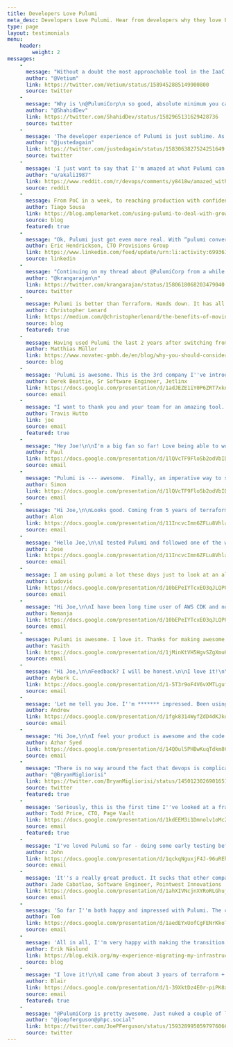```yaml
---
title: Developers Love Pulumi
meta_desc: Developers Love Pulumi. Hear from developers why they love Pulumi.
type: page
layout: testimonials
menu:
    header:
        weight: 2
messages:
    -
      message: "Without a doubt the most approachable tool in the IaaC space is \n@PulumiCorp\n.\n\nSomewhat enjoying provisioning a scheduled run of a Lambda."
      author: "@Vetium"
      link: https://twitter.com/Vetium/status/1589452885149900800
      source: twitter
    -
      message: "Why is \n@PulumiCorp\n so good, absolute minimum you can replicate everything you can do with other tools but that's just the start. If your #IaC is proper code you can use other sdks to fill gaps and it can be seamless. Used sdk to get secrets to pass to Pulumi, just worked 😍"
      author: "@ShahidDev"
      link: https://twitter.com/ShahidDev/status/1582965131629428736
      source: twitter
    -
      message: 'The developer experience of Pulumi is just sublime. As a prior Terraform user, the grass is substantially greener on this side. I''m so glad I made the switch two years back. Using Terraform for my current use case would be a massive downgrade.'
      author: "@justedagain"
      link: https://twitter.com/justedagain/status/1583063827524251649
      source: twitter
    -
      message: 'I just want to say that I''m amazed at what Pulumi can provide. I make twitch videos of my side projects and I was playing with Pulumi in creating my lambda function. I wanted to use my Pulumi code to...'
      author: "u/akali1987"
      link: https://www.reddit.com/r/devops/comments/y8418w/amazed_with_pulumi/
      source: reddit
    -
      message: From PoC in a week, to reaching production with confidence the week after, we’re super impressed by Pulumi’s focus on the developer experience and general ease of use. We have since expanded our usage of Pulumi to manage our infrastructure and have a GitHub Actions-powered workflow with automatic PR previews that is a breeze to use. 
      author: Tiago Sousa
      link: https://blog.amplemarket.com/using-pulumi-to-deal-with-growing-pains/
      source: blog
      featured: true
    -
      message: "Ok, Pulumi just got even more real. With “pulumi convert” and CrossCode support in YAML, it just overtook HCL and Terraform in position #1 for me. Sorry HashiCorp Pulumi is now in the lead."
      author: Eric Hendrickson, CTO Provisions Group
      link: https://www.linkedin.com/feed/update/urn:li:activity:6993614249331765250?commentUrn=urn%3Ali%3Acomment%3A%28activity%3A6993614249331765250%2C6993718113632411648%29
      source: linkedin
    -
      message: "Continuing on my thread about @PulumiCorp from a while ago: holy shit I am a convert. I needed to setup a staging environment that was mostly identical to prod, and once I trued up our Pulumi stack with AWS, it took minutes to do this. How have I lived without this until now?"
      author: "@krangarajan\n"
      link: https://twitter.com/krangarajan/status/1580618068203479040
      source: twitter
    -
      message: Pulumi is better than Terraform. Hands down. It has all the features of Terraform, but written with the simplicity and power of a fully featured programming language.
      author: Christopher Lenard
      link: https://medium.com/@christopherlenard/the-benefits-of-moving-from-terraform-to-pulumi-7e01a3ab8f43
      source: blog
      featured: true
    -
      message: Having used Pulumi the last 2 years after switching from Terraform I want to share some of my experience by comparing both infrastructure as code tools and explain why I prefer Pulumi in most situations. In general, I have successfully provisioned infrastructure with both tools, but from my experience Pulumi makes it easier for me. 
      author: Matthias Müller
      link: https://www.novatec-gmbh.de/en/blog/why-you-should-consider-pulumi-over-terraform-for-your-next-project-pt-1/
      source: blog
    -
      message: 'Pulumi is awesome. This is the 3rd company I''ve introduced to Pulumi. Eventually I''ll get the TF stuff here moved over'
      author: Derek Beattie, Sr Software Engineer, Jetlinx
      link: https://docs.google.com/presentation/d/1adJEZE1iY0P6ZRT7xknLq_R3M-eb6m5dubXII-AFxlc/edit#slide=id.g15d990b8a01_8_589
      source: email
    -
      message: "I want to thank you and your team for an amazing tool. I am in the starting stages of an AWS modernization effort with my current employer and part of that will be IaC with Pulumi. Great product and exciting vision for the future of infrastructure."
      author: Travis Hutto
      link: joe
      source: email
      featured: true
    -
      message: "Hey Joe!\n\nI'm a big fan so far! Love being able to work in C# instead of yaml. Type safety, intellisense, class abstractions, etc all feel great.\n\nI was using it for allowing for a quick setup of Keycloak on a local box that clones down my repo aand did run into a weird snag with setting up scopes, but not pulumi based as far as I can tell!\n\nRegardless, it's been pretty fun and I'm not even an infra guy"
      author: Paul
      link: https://docs.google.com/presentation/d/1lQVcTF9FloSb2odVbIDjaI0ZgZ6Fp1GfQAvL8bx7NrI/edit#slide=id.g144f9e93a3d_5_386
      source: email
    -
      message: "Pulumi is --- awesome.  Finally, an imperative way to set up infrastructure. I've been doing a POC for Confluent Cloud, and I was able to provision and deprovision an environment+cluster+api-keys, and then launch my application as a local.Command, all in a single 50 line python script and in a single day. Amazing.\n\nAnyway, I never liked Terraform, and now I know why.\n\nThanks!"
      author: Simon
      link: https://docs.google.com/presentation/d/1lQVcTF9FloSb2odVbIDjaI0ZgZ6Fp1GfQAvL8bx7NrI/edit#slide=id.g144f9e93a3d_5_386
      source: email
    -
      message: "Hi Joe,\n\nLooks good. Coming from 5 years of terraform I find it easier for me and the team. We are going to ramp our efforts and try to build our entire infra on it.\n\nBest,\nAlon"
      author: Alon
      link: https://docs.google.com/presentation/d/11IncvcImn6ZFLu8Vhla1UgL-ugtLFPj4v321AijE5Tc/edit#slide=id.g13285f2d057_1_422
      source: email
    -
      message: "Hello Joe,\n\nI tested Pulumi and followed one of the workshops offered by Lee and I was amazed at the possibilities compared to TF. We are starting to hear about Pulumi with our clients, so I can see myself delivering production-ready IaC with Pulumi in the near future. Something quite special you all have built."
      author: Jose
      link: https://docs.google.com/presentation/d/11IncvcImn6ZFLu8Vhla1UgL-ugtLFPj4v321AijE5Tc/edit#slide=id.g13285f2d057_1_422
      source: email
    -
      message: I am using pulumi a lot these days just to look at an alternative to cdk8s. Very nice product.
      author: Ludovic
      link: https://docs.google.com/presentation/d/10bEPeIYTcxEO3qJLQPOz9fyIsZUfJT10qRIENAYwtlk/edit#slide=id.g1275cf56285_15_897
      source: email
    -
      message: "Hi Joe,\n\nI have been long time user of AWS CDK and now I am trying Pulumi.\n\nLooks great so far and exceeds my expectations"
      author: Nemanja
      link: https://docs.google.com/presentation/d/10bEPeIYTcxEO3qJLQPOz9fyIsZUfJT10qRIENAYwtlk/edit#slide=id.g1275cf56285_15_897
      source: email
    -
      message: Pulumi is awesome. I love it. Thanks for making awesome stuff.
      author: Yasith
      link: https://docs.google.com/presentation/d/1jMinKtVH5HgvSZgXmuKGegQyLsN0782HFS3NaMyjMic/edit#slide=id.g12308ba8081_1_455
      source: email
    -
      message: "Hi Joe,\n\nFeedback? I will be honest.\n\nI love it!\n\nI am a consulting software engineer and my primary language is C#. I enjoyed a lot while creating resources with the language I prefer and doing that without any extra knowledge!\n\nI will be your tech evangelist in the companies I am working with.\n\nThanks for this great product.\n\nKind Regards,\n\nAyberk C."
      author: Ayberk C.
      link: https://docs.google.com/presentation/d/1-5T3r9oF4V6vXMTLgufMdIx3_Ffl-zNOAsbb5Jg20gQ/edit#slide=id.g118d1455e14_2_4100
      source: email
    -
      message: 'Let me tell you Joe. I''m ******* impressed. Been using serverless framework for 5 years. Holy ****. You''ve got something here'
      author: Andrew
      link: https://docs.google.com/presentation/d/1fgk8314WyfZdD4dKJkdax3FA0MLi4stE5bCAhuP-wwE/edit#slide=id.ge4534e2623_3_567
      source: email
    -
      message: "Hi Joe,\n\nI feel your product is awesome and the code examples are great and what made me like Pulumi is your constant support and documentation related emails. Keep doing what you are doing and I hope it will be the best IAC tool for the future."
      author: Azhar Syed
      link: https://docs.google.com/presentation/d/14Q0ul5PHBwKuqTdkm8CuczUNXWJO32kuJSJ3grxEX-o/edit#slide=id.ge4534e2623_3_567
      source: email
    -
      message: "There is no way around the fact that devops is complicated but \n@PulumiCorp\n is a game changer for me.  Blows away CloudForamtion, TerraForm, CDK, etc."
      author: "@BryanMigliorisi"
      link: https://twitter.com/BryanMigliorisi/status/1450123026901651460
      source: twitter
      featured: true
    -
      message: 'Seriously, this is the first time I''ve looked at a framework that I could possibly use for DevOps and actually thought it might be worth the investment. My tiny company cannot afford to invest a lot of time learning something new that does not have an immediate benefit. Yours is the first framework I might actually invest the time in. The idea of having all the code in one place - the code for the infrastructure and the apps running on it - is very appealing.'
      author: Todd Price, CTO, Page Vault
      link: https://docs.google.com/presentation/d/1kdEEM3i1Dmnolv1oMc2fYhj_OS3zJvCwnmixdsusXAM/edit#slide=id.gd4431f4c34_0_111
      source: email
      featured: true
    -
      message: "I've loved Pulumi so far - doing some early testing before doing a small in-house deployment, then I'll be able to encourage adoption of Pulumi across our new business unit, then perhaps across the whole of our org (Altium) - we'll see. \n\nI love the model of Pulumi, being able to use it mainly as a library, from different languages, and I'm looking forward to using the automation API. Great work all round :)"
      author: John
      link: https://docs.google.com/presentation/d/1qckqNguxjF4J-96uREhXX6GFUdEE_2FCJMlX83Ns_Tc/edit#slide=id.ge4534e2623_3_567
      source: email
    -
      message: 'It''s a really great product. It sucks that other companies are not doing devops the way Pulumi does it. I hope I can contribute to the noise in pushing for industry adoption. If you could provide one place for your fans that would be great. I would like to become a follower, provide a 5 star rating on platforms like Product Hunt, etc. Let me know how I could help.'
      author: Jade Cabatlao, Software Engineer, Pointwest Innovations
      link: https://docs.google.com/presentation/d/1ahXIVNcjnXYRoRLGhujo-doD8diBE4tpvVSOS4fcybk/edit#slide=id.ge4534e2623_3_567
      source: email
    -
      message: 'So far I''m both happy and impressed with Pulumi. The capabilities of 3.0 are incredible, and the programming model is great. Great work!'
      author: Tom
      link: https://docs.google.com/presentation/d/1aedEYxUofCgFENrKkoTx2LftnxxMLVa7xwTpAqYUcgs/edit#slide=id.gd4431f4c34_0_111
      source: email
    -
      message: 'All in all, I''m very happy with making the transition to Pulumi! I became way more productive managing my infrastructure. At the same time I ended up enjoying the work of doing so a lot more - which is really important too.'
      author: Erik Näslund
      link: https://blog.ekik.org/my-experience-migrating-my-infrastructure-from-terraform-to-pulumi
      source: blog
    -
      message: "I love it!\n\nI came from about 3 years of terraform + kube + aws. The kubernetes & helm support in Pulumi is amazing, it fixes most of the jank i had with terraform at scale. Just being able to spin up a cluster and install addons and extras cleanly (no external kubectl with un-tracked resources) is life-changing. Also things like being able to change the version in a helm chart and see the actual resource diffs properly.\n\nIt seemed pretty clear to me that your team actually tried to _use_ the kube support, and cared about how well it worked, vs $other_vendor.\n\nThanks for an amazing tool."
      author: Blair
      link: https://docs.google.com/presentation/d/1-39XktDz4E0r-piPK8xo82YnX1My1O9AsAenRjqVtrM/edit#slide=id.gd4431f4c34_0_111
      source: email
      featured: true
    -
      message: "@PulumiCorp is pretty awesome. Just nuked a couple of load balancers and recreated them, no big deal."
      author: "@joepferguson@phpc.social"
      link: https://twitter.com/JoePFerguson/status/1593289950597976066
      source: twitter
---
```

